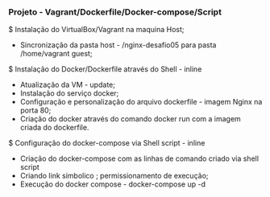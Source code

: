 ### Projeto - Vagrant/Dockerfile/Docker-compose/Script

$ Instalação do VirtualBox/Vagrant na maquina Host;
* Sincronização da pasta host - /nginx-desafio05 para pasta /home/vagrant guest;

$ Instalação do Docker/Dockerfile através do Shell - inline
* Atualização da VM - update;
* Instalação do serviço docker;
* Configuração e personalização do arquivo dockerfile - imagem Nginx na porta 80;
* Criação do docker através do comando docker run com a imagem criada do dockerfile.

$ Configuração do docker-compose via Shell script - inline
* Criação do docker-compose com as linhas de comando criado via shell script 
* Criando link simbolico ; permissionamento de execução; 
* Execução do docker compose - docker-compose up -d 
